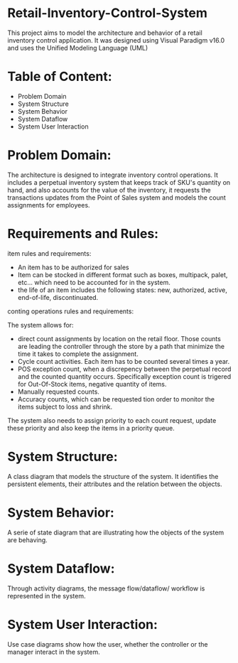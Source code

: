 # Retail-Inventory-Control-System

This project aims to model the architecture and behavior of a retail inventory control application. It was designed using
Visual Paradigm v16.0 and uses the Unified Modeling Language (UML)

# Table of Content:

- Problem Domain
- System Structure
- System Behavior
- System Dataflow
- System User Interaction

# Problem Domain:

The architecture is designed to integrate inventory control operations. It includes a perpetual inventory system that keeps track of SKU's quantity on hand, 
and also accounts for the value of the inventory, it requests the transactions updates from the Point of Sales system and models the count assignments for employees.

# Requirements and Rules:

item rules and requirements:

- An item has to be authorized for sales
- Item can be stocked in different format such as boxes, multipack, palet, etc... which need to be accounted for in the system.
- the life of an item includes the following states: new, authorized, active, end-of-life, discontinuated. 

conting operations rules and requirements:

The system allows for:
- direct count assignments by location on the retail floor. Those counts are leading the controller through the store by a path that minimize the time it takes to complete the assignment. 
- Cycle count activities. Each item has to be counted several times a year. 
- POS exception count, when a discrepency between the perpetual record and the counted quantity occurs. Specifically exception count is trigered for Out-Of-Stock items, negative quantity of items.
- Manually requested counts.
- Accuracy counts, which can be requested tion order to monitor the items subject to loss and shrink.

The system also needs to assign priority to each count request, update these priority and also keep the items in a priority queue.

# System Structure:
A class diagram that models the structure of the system. It identifies the persistent elements, their attributes and the relation between the objects.

# System Behavior:
A serie of state diagram that are illustrating how the objects of the system are behaving. 


# System Dataflow:
Through activity diagrams, the message flow/dataflow/ workflow is represented in the system.

# System User Interaction:
Use case diagrams show how the user, whether the controller or the manager interact in the system.










